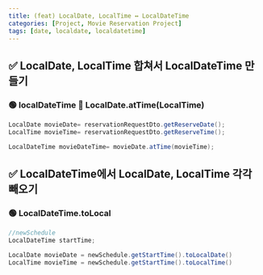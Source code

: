 ```yaml
---
title: (feat) LocalDate, LocalTime ↔️ LocalDateTime
categories: [Project, Movie Reservation Project]
tags: [date, localdate, localdatetime]
---
```


## ✅ LocalDate, LocalTime 합쳐서 LocalDateTime 만들기

### 🟢 localDateTime 🟰 LocalDate.atTime(LocalTime)

```java
LocalDate movieDate= reservationRequestDto.getReserveDate();
LocalTime movieTime= reservationRequestDto.getReserveTime();

LocalDateTime movieDateTime= movieDate.atTime(movieTime);
```

## ✅ LocalDateTime에서 LocalDate, LocalTime 각각 빼오기

### 🟢 LocalDateTime.toLocal

```java
//newSchedule
LocalDateTime startTime;

LocalDate movieDate = newSchedule.getStartTime().toLocalDate()
LocalTime movieTime = newSchedule.getStartTime().toLocalTime()
```
